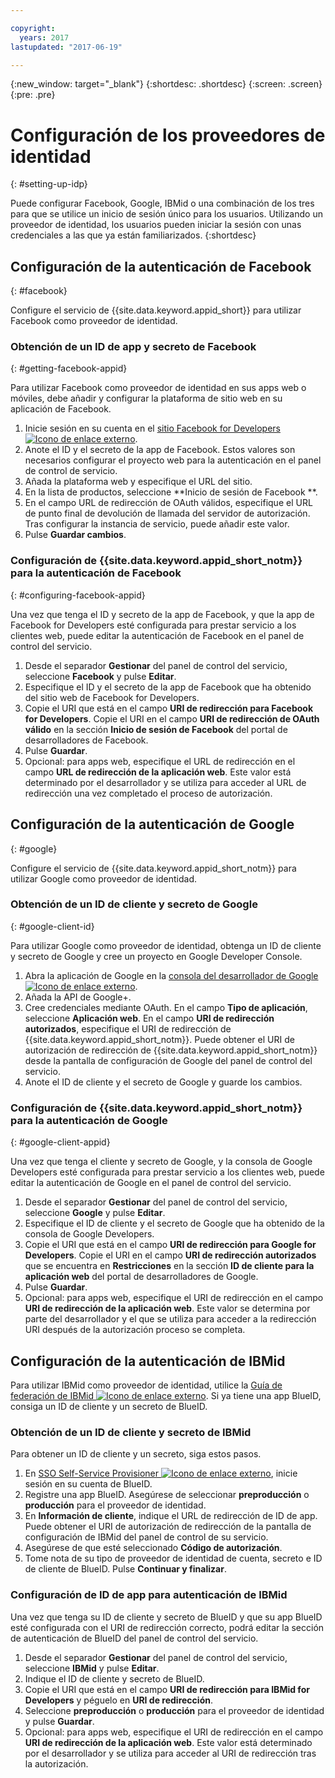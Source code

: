 ```yaml
---

copyright:
  years: 2017
lastupdated: "2017-06-19"

---
```


{:new_window: target="_blank"}
{:shortdesc: .shortdesc}
{:screen: .screen}
{:pre: .pre}

# Configuración de los proveedores de identidad
{: #setting-up-idp}

Puede configurar Facebook, Google, IBMid o una combinación de los tres para que se utilice un inicio de sesión único para los usuarios. Utilizando un proveedor de identidad, los usuarios pueden iniciar la sesión con unas credenciales a las que ya están familiarizados.
{:shortdesc}


## Configuración de la autenticación de Facebook
{: #facebook}

Configure el servicio de {{site.data.keyword.appid_short}} para utilizar Facebook como proveedor de identidad.


### Obtención de un ID de app y secreto de Facebook
{: #getting-facebook-appid}

Para utilizar Facebook como proveedor de identidad en sus apps web o móviles, debe añadir y configurar la plataforma de sitio web en su aplicación de Facebook.

1. Inicie sesión en su cuenta en el <a href="https://developers.facebook.com/docs/apps/register" target="_blank">sitio Facebook for Developers <img src="../../icons/launch-glyph.svg" alt="Icono de enlace externo"></a>.
2. Anote el ID y el secreto de la app de Facebook. Estos valores son necesarios configurar el proyecto web para la autenticación en el panel de control de servicio.
3. Añada la plataforma web y especifique el URL del sitio.
4. En la lista de productos, seleccione **Inicio de sesión de Facebook **.
5. En el campo URL de redirección de OAuth válidos, especifique el URL de punto final de devolución de llamada del servidor de autorización. Tras configurar la instancia de servicio, puede añadir este valor.
6. Pulse **Guardar cambios**.

### Configuración de {{site.data.keyword.appid_short_notm}} para la autenticación de Facebook
{: #configuring-facebook-appid}

Una vez que tenga el ID y secreto de la app de Facebook, y que la app de Facebook for Developers esté configurada para prestar servicio a los clientes web, puede editar la autenticación de Facebook en el panel de control del servicio.

1. Desde el separador **Gestionar** del panel de control del servicio, seleccione **Facebook** y pulse **Editar**.
2. Especifique el ID y el secreto de la app de Facebook que ha obtenido del sitio web de Facebook for Developers.
3. Copie el URI que está en el campo **URI de redirección para Facebook for Developers**. Copie el URI en el campo **URI de redirección de OAuth válido** en la sección **Inicio de sesión de Facebook** del portal de desarrolladores de Facebook.
4. Pulse **Guardar**.
5. Opcional: para apps web, especifique el URL de redirección en el campo **URL de redirección de la aplicación web**. Este valor está determinado por el desarrollador y se utiliza para acceder al URL de redirección una vez completado el proceso de autorización.


## Configuración de la autenticación de Google
{: #google}

Configure el servicio de {{site.data.keyword.appid_short_notm}} para utilizar Google como proveedor de identidad.


### Obtención de un ID de cliente y secreto de Google
{: #google-client-id}

Para utilizar Google como proveedor de identidad, obtenga un ID de cliente y secreto de Google y cree un proyecto en Google Developer Console.

1. Abra la aplicación de Google en la <a href="https://console.developers.google.com/apis/library" target="_blank">consola del desarrollador de Google <img src="../../icons/launch-glyph.svg" alt="Icono de enlace externo"></a>.
2. Añada la API de Google+.
3. Cree credenciales mediante OAuth. En el campo **Tipo de aplicación**, seleccione **Aplicación web**. En el campo **URI de redirección autorizados**, especifique el URI de redirección de {{site.data.keyword.appid_short_notm}}. Puede obtener el URI de autorización de redirección de {{site.data.keyword.appid_short_notm}} desde la pantalla de configuración de Google del panel de control del servicio.
4. Anote el ID de cliente y el secreto de Google y guarde los cambios.



### Configuración de {{site.data.keyword.appid_short_notm}} para la autenticación de Google
{: #google-client-appid}

Una vez que tenga el cliente y secreto de Google, y la consola de Google Developers esté configurada para prestar servicio a los clientes web, puede editar la autenticación de Google en el panel de control del servicio.

1. Desde el separador **Gestionar** del panel de control del servicio, seleccione **Google** y pulse **Editar**.
3. Especifique el ID de cliente y el secreto de Google que ha obtenido de la consola de Google Developers.
4. Copie el URI que está en el campo **URI de redirección para Google for Developers**. Copie el URI en el campo **URI de redirección autorizados** que se encuentra en **Restricciones** en la sección **ID de cliente para la aplicación web** del portal de desarrolladores de Google.
5. Pulse **Guardar**.
6. Opcional: para apps web, especifique el URI de redirección en el campo **URI de redirección de la aplicación web**. Este valor se determina por parte del desarrollador y el que se utiliza para acceder a la redirección URI después de la autorización proceso se completa.


## Configuración de la autenticación de IBMid

Para utilizar IBMid como proveedor de identidad, utilice la <a href="https://ibm.ent.box.com/notes/78040808400?v=IBMid-Federation-Guide" target="_blank">Guía de federación de IBMid <img src="../../icons/launch-glyph.svg" alt="Icono de enlace externo"></a>. Si ya tiene una app BlueID, consiga un ID de cliente y un secreto de BlueID.


### Obtención de un ID de cliente y secreto de IBMid

Para obtener un ID de cliente y un secreto, siga estos pasos.

1. En <a href="https://w3.innovate.ibm.com/tools/sso/home.html" target="_blank">SSO Self-Service Provisioner <img src="../../icons/launch-glyph.svg" alt="Icono de enlace externo"></a>, inicie sesión en su cuenta de BlueID.
2. Registre una app BlueID. Asegúrese de seleccionar **preproducción** o **producción** para el proveedor de identidad.
3. En **Información de cliente**, indique el URL de redirección de ID de app. Puede obtener el URI de autorización de redirección de la pantalla de configuración de IBMid del panel de control de su servicio.
4. Asegúrese de que esté seleccionado **Código de autorización**.
5. Tome nota de su tipo de proveedor de identidad de cuenta, secreto e ID de cliente de BlueID. Pulse **Continuar y finalizar**.

### Configuración de ID de app para autenticación de IBMid

Una vez que tenga su ID de cliente y secreto de BlueID y que su app BlueID esté configurada con el URI de redirección correcto, podrá editar la sección de autenticación de BlueID del panel de control del servicio.

1. Desde el separador **Gestionar** del panel de control del servicio, seleccione **IBMid** y pulse **Editar**.
2. Indique el ID de cliente y secreto de BlueID.
3. Copie el URI que está en el campo **URI de redirección para IBMid for Developers** y péguelo en **URI de redirección**.
4. Seleccione **preproducción** o **producción** para el proveedor de identidad y pulse **Guardar**.
5. Opcional: para apps web, especifique el URI de redirección en el campo **URI de redirección de la aplicación web**. Este valor está determinado por el desarrollador y se utiliza para acceder al URI de redirección tras la autorización.
